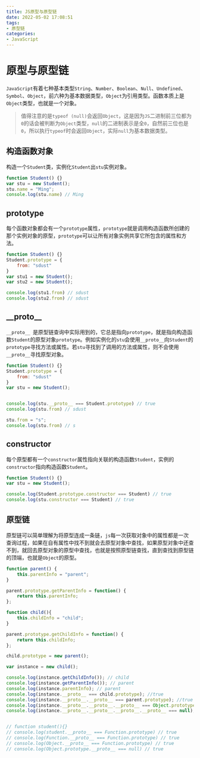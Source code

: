 ```yaml
---
title: JS原型与原型链
date: 2022-05-02 17:08:51
tags:
- 原型链
categories: 
- JavaScript
---
```

# 原型与原型链

`JavaScript`有着七种基本类型`String`、`Number`、`Boolean`、`Null`、`Undefined`、`Symbol`、`Object`，前六种为基本数据类型，`Object`为引用类型。函数本质上是`Object`类型，也就是一个对象。

> 值得注意的是`typeof (null)`会返回`Object`，这是因为`JS`二进制前三位都为`0`的话会被判断为`Object`类型，`null`的二进制表示是全`0`，自然前三位也是`0`，所以执行`typeof`时会返回`Object`，实际`null`为基本数据类型。

## 构造函数对象

构造一个`Student`类，实例化`Student`出`stu`实例对象。

```javascript
function Student() {}
var stu = new Student();
stu.name = "Ming";
console.log(stu.name) // Ming
```

## prototype

每个函数对象都会有一个`prototype`属性，`prototype`就是调用构造函数所创建的那个实例对象的原型，`prototype`可以让所有对象实例共享它所包含的属性和方法。

```javascript
function Student() {}
Student.prototype = {
    from: "sdust"
}
var stu1 = new Student();
var stu2 = new Student();

console.log(stu1.from) // sdust
console.log(stu2.from) // sdust
```

## \_\_proto\_\_

`__proto__ `是原型链查询中实际用到的，它总是指向`prototype`，就是指向构造函数`Student`的原型对象`prototype`。例如实例化的`stu`会使用`__proto__`向`Student`的`prototype`寻找方法或属性。若`stu`寻找到了调用的方法或属性，则不会使用`__proto__`寻找原型对象。

```javascript
function Student() {}
Student.prototype = {
    from: "sdust"
}
var stu = new Student();


console.log(stu.__proto__ === Student.prototype) // true
console.log(stu.from) // sdust

stu.from = "s";
console.log(stu.from) // s
```

## constructor

每个原型都有一个`constructor`属性指向关联的构造函数`Student`，实例的`constructor`指向构造函数`Student`。

```javascript
function Student() {}
var stu = new Student();

console.log(Student.prototype.constructor === Student) // true
console.log(stu.constructor === Student) // true
```

## 原型链

原型链可以简单理解为将原型连成一条链，`js`每一次获取对象中的属性都是一次查询过程，如果在自有属性中找不到就会去原型对象中查找，如果原型对象中还查不到，就回去原型对象的原型中查找，也就是按照原型链查找，直到查找到原型链的顶端，也就是`Object`的原型。

```javascript
function parent() {
    this.parentInfo = "parent";
}

parent.prototype.getParentInfo = function() {
    return this.parentInfo;
};

function child(){
    this.childInfo = "child";
}

parent.prototype.getChildInfo = function() {
    return this.childInfo;
};

child.prototype = new parent();

var instance = new child();

console.log(instance.getChildInfo()); // child
console.log(instance.getParentInfo()); // parent
console.log(instance.parentInfo); // parent
console.log(instance.__proto__ === child.prototype); //true
console.log(instance.__proto__.__proto__ === parent.prototype); //true
console.log(instance.__proto__.__proto__.__proto__ === Object.prototype); //true
console.log(instance.__proto__.__proto__.__proto__.__proto__ === null); //true


// function student(){}
// console.log(student.__proto__ === Function.prototype) // true
// console.log(Function.__proto__ === Function.prototype) // true
// console.log(Object.__proto__ === Function.prototype) // true
// console.log(Object.prototype.__proto__ === null) // true
```
